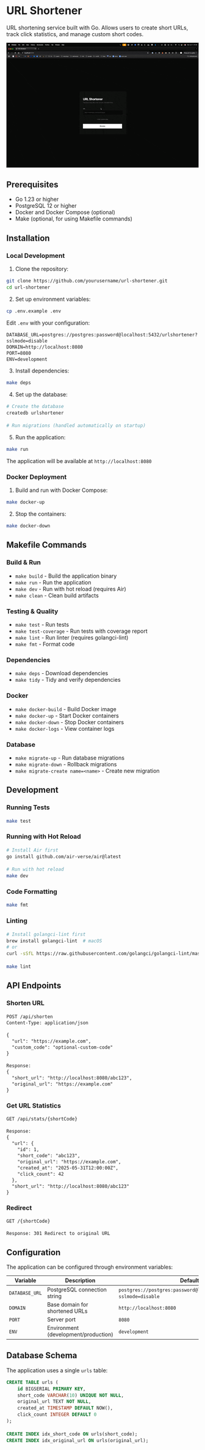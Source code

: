 # URL Shortener

URL shortening service built with Go. Allows users to create short URLs, track click statistics, and manage custom short codes.

![demo](./demo.gif)

## Prerequisites

- Go 1.23 or higher
- PostgreSQL 12 or higher
- Docker and Docker Compose (optional)
- Make (optional, for using Makefile commands)

## Installation

### Local Development

1. Clone the repository:
```bash
git clone https://github.com/yourusername/url-shortener.git
cd url-shortener
```

2. Set up environment variables:
```bash
cp .env.example .env
```

Edit `.env` with your configuration:
```env
DATABASE_URL=postgres://postgres:password@localhost:5432/urlshortener?sslmode=disable
DOMAIN=http://localhost:8080
PORT=8080
ENV=development
```

3. Install dependencies:
```bash
make deps
```

4. Set up the database:
```bash
# Create the database
createdb urlshortener

# Run migrations (handled automatically on startup)
```

5. Run the application:
```bash
make run
```

The application will be available at `http://localhost:8080`

### Docker Deployment

1. Build and run with Docker Compose:
```bash
make docker-up
```

2. Stop the containers:
```bash
make docker-down
```

## Makefile Commands

### Build & Run
- `make build` - Build the application binary
- `make run` - Run the application
- `make dev` - Run with hot reload (requires Air)
- `make clean` - Clean build artifacts

### Testing & Quality
- `make test` - Run tests
- `make test-coverage` - Run tests with coverage report
- `make lint` - Run linter (requires golangci-lint)
- `make fmt` - Format code

### Dependencies
- `make deps` - Download dependencies
- `make tidy` - Tidy and verify dependencies

### Docker
- `make docker-build` - Build Docker image
- `make docker-up` - Start Docker containers
- `make docker-down` - Stop Docker containers
- `make docker-logs` - View container logs

### Database
- `make migrate-up` - Run database migrations
- `make migrate-down` - Rollback migrations
- `make migrate-create name=<name>` - Create new migration

## Development

### Running Tests
```bash
make test
```

### Running with Hot Reload
```bash
# Install Air first
go install github.com/air-verse/air@latest

# Run with hot reload
make dev
```

### Code Formatting
```bash
make fmt
```

### Linting
```bash
# Install golangci-lint first
brew install golangci-lint  # macOS
# or
curl -sSfL https://raw.githubusercontent.com/golangci/golangci-lint/master/install.sh | sh -s -- -b $(go env GOPATH)/bin

make lint
```

## API Endpoints

### Shorten URL
```http
POST /api/shorten
Content-Type: application/json

{
  "url": "https://example.com",
  "custom_code": "optional-custom-code"
}

Response:
{
  "short_url": "http://localhost:8080/abc123",
  "original_url": "https://example.com"
}
```

### Get URL Statistics
```http
GET /api/stats/{shortCode}

Response:
{
  "url": {
    "id": 1,
    "short_code": "abc123",
    "original_url": "https://example.com",
    "created_at": "2025-05-31T12:00:00Z",
    "click_count": 42
  },
  "short_url": "http://localhost:8080/abc123"
}
```

### Redirect
```http
GET /{shortCode}

Response: 301 Redirect to original URL
```

## Configuration

The application can be configured through environment variables:

| Variable | Description | Default |
|----------|-------------|---------|
| `DATABASE_URL` | PostgreSQL connection string | `postgres://postgres:password@localhost/urlshortener?sslmode=disable` |
| `DOMAIN` | Base domain for shortened URLs | `http://localhost:8080` |
| `PORT` | Server port | `8080` |
| `ENV` | Environment (development/production) | `development` |


## Database Schema

The application uses a single `urls` table:

```sql
CREATE TABLE urls (
    id BIGSERIAL PRIMARY KEY,
    short_code VARCHAR(10) UNIQUE NOT NULL,
    original_url TEXT NOT NULL,
    created_at TIMESTAMP DEFAULT NOW(),
    click_count INTEGER DEFAULT 0
);

CREATE INDEX idx_short_code ON urls(short_code);
CREATE INDEX idx_original_url ON urls(original_url);
```
